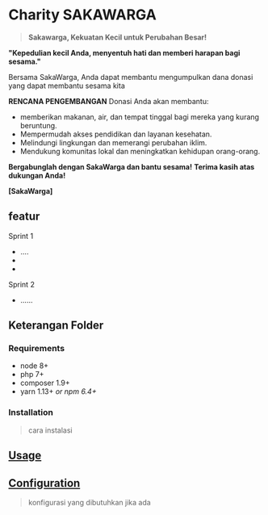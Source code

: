 # Charity SAKAWARGA
> **Sakawarga, Kekuatan Kecil untuk Perubahan Besar!**

**"Kepedulian kecil Anda, menyentuh hati dan memberi harapan bagi sesama."** 

Bersama SakaWarga, Anda dapat membantu mengumpulkan dana donasi yang dapat membantu sesama kita

**RENCANA PENGEMBANGAN**
Donasi Anda akan membantu:
* memberikan makanan, air, dan tempat tinggal bagi mereka yang kurang beruntung.
* Mempermudah akses pendidikan dan layanan kesehatan.
* Melindungi lingkungan dan memerangi perubahan iklim.
* Mendukung komunitas lokal dan meningkatkan kehidupan orang-orang.

**Bergabunglah dengan SakaWarga dan bantu sesama!**
**Terima kasih atas dukungan Anda!**

**[SakaWarga]**

## featur
Sprint 1
* ....
* 
* 
Sprint 2
* ......

## Keterangan Folder
>


### Requirements

* node 8+
* php 7+
* composer 1.9+
* yarn 1.13+ _or npm 6.4+_

### Installation
> cara instalasi

## [Usage](#usage)
> 


## [Configuration](#configuration)
> konfigurasi yang dibutuhkan jika ada

